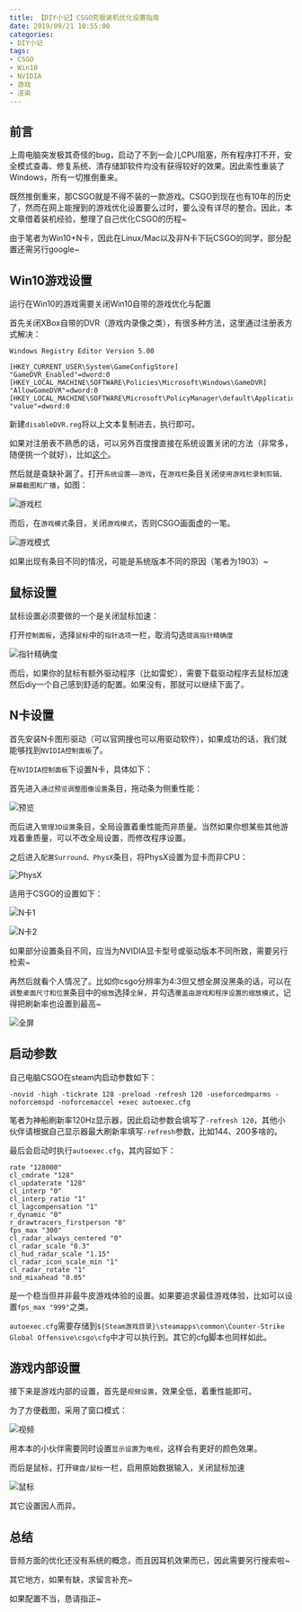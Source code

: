```yaml
---
title: 【DIY小记】CSGO究极装机优化设置指南
date: 2019/09/21 10:55:00
categories:
- DIY小记
tags:
- CSGO
- Win10
- NVIDIA
- 游戏
- 渲染
---
```


## 前言

上周电脑突发极其奇怪的bug，启动了不到一会儿CPU阻塞，所有程序打不开，安全模式查毒、修复系统、清存储卸软件均没有获得较好的效果。因此索性重装了Windows，所有一切推倒重来。

既然推倒重来，那CSGO就是不得不装的一款游戏。CSGO到现在也有10年的历史了，然而在网上能搜到的游戏优化设置要么过时，要么没有详尽的整合。因此，本文章借着装机经验，整理了自己优化CSGO的历程~

由于笔者为Win10+N卡，因此在Linux/Mac以及非N卡下玩CSGO的同学，部分配置还需另行google~

## Win10游戏设置

运行在Win10的游戏需要关闭Win10自带的游戏优化与配置

首先关闭XBox自带的DVR（游戏内录像之类），有很多种方法，这里通过注册表方式解决：

<!-- more -->

```text
Windows Registry Editor Version 5.00

[HKEY_CURRENT_USER\System\GameConfigStore]
"GameDVR_Enabled"=dword:0
[HKEY_LOCAL_MACHINE\SOFTWARE\Policies\Microsoft\Windows\GameDVR]
"AllowGameDVR"=dword:0
[HKEY_LOCAL_MACHINE\SOFTWARE\Microsoft\PolicyManager\default\ApplicationManagement\AllowGameDVR]
"value"=dword:0
```

新建`disableDVR.reg`将以上文本复制进去，执行即可。

如果对注册表不熟悉的话，可以另外百度搜直接在系统设置关闭的方法（非常多，随便挑一个就好），比如[这个](https://www.pconline.com.cn/win10/1077/10772807.html)。

然后就是查缺补漏了。打开`系统设置——游戏`，在`游戏栏`条目关闭`使用游戏栏录制剪辑、屏幕截图和广播`，如图：

![游戏栏](/uploads/diymemo/csgo/gamebar.png)

而后，在`游戏模式`条目，关闭`游戏模式`，否则CSGO画面虚的一笔。

![游戏模式](/uploads/diymemo/csgo/gamemode.png)

如果出现有条目不同的情况，可能是系统版本不同的原因（笔者为1903）~

## 鼠标设置

鼠标设置必须要做的一个是关闭鼠标加速：

打开`控制面板`，选择`鼠标`中的`指针选项`一栏，取消勾选`提高指针精确度`

![指针精确度](/uploads/diymemo/csgo/cp_mouse.png)

而后，如果你的鼠标有额外驱动程序（比如雷蛇），需要下载驱动程序去鼠标加速然后diy一个自己感到舒适的配置。如果没有，那就可以继续下面了。

## N卡设置

首先安装N卡图形驱动（可以官网搜也可以用驱动软件），如果成功的话，我们就能够找到`NVIDIA控制面板`了。

在`NVIDIA控制面板`下设置N卡，具体如下：

首先进入`通过预览调整图像设置`条目，拖动条为侧重性能：

![预览](/uploads/diymemo/csgo/nvidia_preview.png)

而后进入`管理3D设置`条目，全局设置着重性能而非质量。当然如果你想某些其他游戏着重质量，可以不改全局设置，而修改程序设置。

之后进入`配置Surround、PhysX`条目，将PhysX设置为显卡而非CPU：

![PhysX](/uploads/diymemo/csgo/physx.png)

适用于CSGO的设置如下：

![N卡1](/uploads/diymemo/csgo/nvidia1.png)

![N卡2](/uploads/diymemo/csgo/nvidia2.png)

如果部分设置条目不同，应当为NVIDIA显卡型号或驱动版本不同所致，需要另行检索~

再然后就看个人情况了。比如你csgo分辨率为4:3但又想全屏没黑条的话，可以在`调整桌面尺寸和位置`条目中的`缩放`选择`全屏`，并勾选`覆盖由游戏和程序设置的缩放模式`，记得把刷新率也设置到最高~

![全屏](/uploads/diymemo/csgo/fullscreen.png)

## 启动参数

自己电脑CSGO在steam内启动参数如下：

```text
-novid -high -tickrate 128 -preload -refresh 120 -useforcedmparms -noforcemspd -noforcemaccel +exec autoexec.cfg
```

笔者为神船刷新率120Hz显示器，因此启动参数会填写了`-refresh 120`，其他小伙伴请根据自己显示器最大刷新率填写`-refresh`参数，比如144、200多啥的。

最后会启动时执行`autoexec.cfg`，其内容如下：

```text
rate "128000"
cl_cmdrate "128"
cl_updaterate "128"
cl_interp "0"
cl_interp_ratio "1"
cl_lagcompensation "1"
r_dynamic "0"
r_drawtracers_firstperson "0"
fps_max "300"
cl_radar_always_centered "0"
cl_radar_scale "0.3"
cl_hud_radar_scale "1.15"
cl_radar_icon_scale_min "1"
cl_radar_rotate "1"
snd_mixahead "0.05"
```

是一个稳当但并非最牛皮游戏体验的设置。如果要追求最佳游戏体验，比如可以设置`fps_max "999"`之类。

`autoexec.cfg`需要存储到`${Steam游戏目录}\steamapps\common\Counter-Strike Global Offensive\csgo\cfg`中才可以执行到。其它的cfg脚本也同样如此。

## 游戏内部设置

接下来是游戏内部的设置，首先是`视频设置`，效果全低，着重性能即可。

为了方便截图，采用了窗口模式：

![视频](/uploads/diymemo/csgo/video.png)

用本本的小伙伴需要同时设置`显示设置`为`电视`，这样会有更好的颜色效果。

而后是鼠标，打开`键盘/鼠标`一栏，启用原始数据输入，关闭鼠标加速

![鼠标](/uploads/diymemo/csgo/mouse.png)

其它设置因人而异。

## 总结

音频方面的优化还没有系统的概念，而且因耳机效果而已，因此需要另行搜索啦~

其它地方，如果有缺，求留言补充~

如果配置不当，恳请指正~
